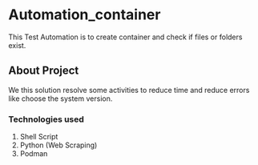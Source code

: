 # Automation_container
This Test Automation is to create container and check if files or folders exist.

## About Project
We this solution resolve some activities to reduce time and reduce errors like choose the system version.

### Technologies used
1. Shell Script
2. Python (Web Scraping)
3. Podman

